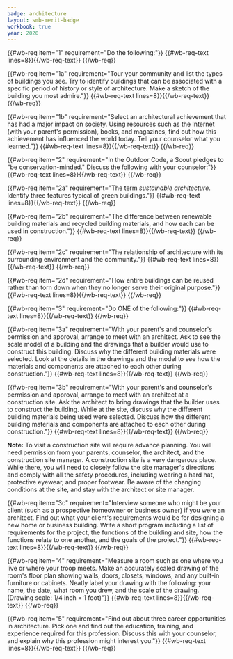 ```yaml
---
badge: architecture
layout: smb-merit-badge
workbook: true
year: 2020
---
```



{{#wb-req item="1" requirement="Do the following:"}}
{{#wb-req-text lines=8}}{{/wb-req-text}}
{{/wb-req}}

{{#wb-req item="1a" requirement="Tour your community and list the types of buildings you see. Try to identify buildings that can be associated with a specific period of history or style of architecture. Make a sketch of the building you most admire."}}
{{#wb-req-text lines=8}}{{/wb-req-text}}
{{/wb-req}}

{{#wb-req item="1b" requirement="Select an architectural achievement that has had a major impact on society. Using resources such as the Internet (with your parent's permission), books, and magazines, find out how this achievement has influenced the world today. Tell your counselor what you learned."}}
{{#wb-req-text lines=8}}{{/wb-req-text}}
{{/wb-req}}

{{#wb-req item="2" requirement="In the Outdoor Code, a Scout pledges to \"be conservation-minded.\" Discuss the following with your counselor:"}}
{{#wb-req-text lines=8}}{{/wb-req-text}}
{{/wb-req}}

{{#wb-req item="2a" requirement="The term *sustainable architecture*. Identify three features typical of green buildings."}}
{{#wb-req-text lines=8}}{{/wb-req-text}}
{{/wb-req}}

{{#wb-req item="2b" requirement="The difference between renewable building materials and recycled building materials, and how each can be used in construction."}}
{{#wb-req-text lines=8}}{{/wb-req-text}}
{{/wb-req}}

{{#wb-req item="2c" requirement="The relationship of architecture with its surrounding environment and the community."}}
{{#wb-req-text lines=8}}{{/wb-req-text}}
{{/wb-req}}

{{#wb-req item="2d" requirement="How entire buildings can be reused rather than torn down when they no longer serve their original purpose."}}
{{#wb-req-text lines=8}}{{/wb-req-text}}
{{/wb-req}}

{{#wb-req item="3" requirement="Do ONE of the following:"}}
{{#wb-req-text lines=8}}{{/wb-req-text}}
{{/wb-req}}

{{#wb-req item="3a" requirement="With your parent's and counselor's permission and approval, arrange to meet with an architect. Ask to see the scale model of a building and the drawings that a builder would use to construct this building. Discuss why the different building materials were selected. Look at the details in the drawings and the model to see how the materials and components are attached to each other during construction."}}
{{#wb-req-text lines=8}}{{/wb-req-text}}
{{/wb-req}}

{{#wb-req item="3b" requirement="With your parent's and counselor's permission and approval, arrange to meet with an architect at a construction site. Ask the architect to bring drawings that the builder uses to construct the building. While at the site, discuss why the different building materials being used were selected. Discuss how the different building materials and components are attached to each other during construction."}}
{{#wb-req-text lines=8}}{{/wb-req-text}}
{{/wb-req}}

**Note:** To visit a construction site will require advance planning. You will need permission from your parents, counselor, the architect, and the construction site manager. A construction site is a very dangerous place. While there, you will need to closely follow the site manager's directions and comply with all the safety procedures, including wearing a hard hat, protective eyewear, and proper footwear. Be aware of the changing conditions at the site, and stay with the architect or site manager.

{{#wb-req item="3c" requirement="Interview someone who might be your client (such as a prospective homeowner or business owner) if you were an architect. Find out what your client's requirements would be for designing a new home or business building. Write a short program including a list of requirements for the project, the functions of the building and site, how the functions relate to one another, and the goals of the project."}}
{{#wb-req-text lines=8}}{{/wb-req-text}}
{{/wb-req}}

{{#wb-req item="4" requirement="Measure a room such as one where you live or where your troop meets. Make an accurately scaled drawing of the room's floor plan showing walls, doors, closets, windows, and any built-in furniture or cabinets. Neatly label your drawing with the following: your name, the date, what room you drew, and the scale of the drawing. (Drawing scale: 1/4 inch = 1 foot)"}}
{{#wb-req-text lines=8}}{{/wb-req-text}}
{{/wb-req}}

{{#wb-req item="5" requirement="Find out about three career opportunities in architecture. Pick one and find out the education, training, and experience required for this profession. Discuss this with your counselor, and explain why this profession might interest you."}}
{{#wb-req-text lines=8}}{{/wb-req-text}}
{{/wb-req}}
